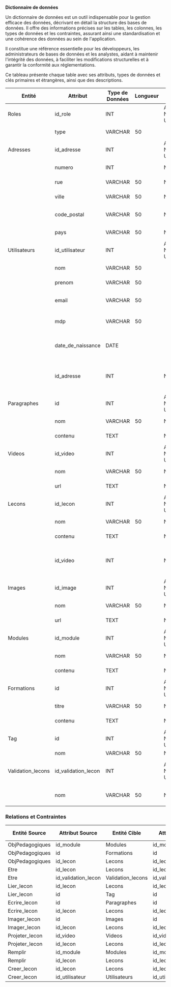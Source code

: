 **Dictionnaire de données**

Un dictionnaire de données est un outil indispensable pour la gestion efficace des données, décrivant en détail la structure des bases de données. Il offre des informations précises sur les tables, les colonnes, les types de données et les contraintes, assurant ainsi une standardisation et une cohérence des données au sein de l'application.

Il constitue une référence essentielle pour les développeurs, les administrateurs de bases de données et les analystes, aidant à maintenir l'intégrité des données, à faciliter les modifications structurelles et à garantir la conformité aux réglementations.

Ce tableau présente chaque table avec ses attributs, types de données et clés primaires et étrangères, ainsi que des descriptions.

| Entité | Attribut | Type de Données | Longueur | Contraintes | Description | Exemple |
| --- | --- | --- | --- | --- | --- | --- |
| Roles | id_role | INT |  | AUTO_INCREMENT, NOT NULL, UNIQUE, PK | Identifiant unique du rôle | 1 |
|  | type | VARCHAR | 50 |  | Type de rôle | "Administrateur" |
| Adresses | id_adresse | INT |  | AUTO_INCREMENT, NOT NULL, UNIQUE, PK | Identifiant unique de l'adresse | 1 |
|  | numero | INT |  | NOT NULL | Numéro de l'adresse | 12 |
|  | rue | VARCHAR | 50 | NOT NULL | Rue de l'adresse | "Rue des Acacias" |
|  | ville | VARCHAR | 50 | NOT NULL | Ville de l'adresse | "Lyon" |
|  | code_postal | VARCHAR | 50 | NOT NULL | Code postal de l'adresse | "69001" |
|  | pays | VARCHAR | 50 | NOT NULL | Pays de l'adresse | "France" |
| Utilisateurs | id_utilisateur | INT |  | AUTO_INCREMENT, NOT NULL, UNIQUE, PK | Identifiant unique de l'utilisateur | 1 |
|  | nom | VARCHAR | 50 |  | Nom de l'utilisateur | "Durand" |
|  | prenom | VARCHAR | 50 |  | Prénom de l'utilisateur | "Emmy" |
|  | email | VARCHAR | 50 |  | Adresse e-mail de l'utilisateur | "mailto:emmy.durand@example.com" |
|  | mdp | VARCHAR | 50 |  | Mot de passe de l'utilisateur | "@p#as%J2R!" |
|  | date_de_naissance | DATE |  |  | Date de naissance de l'utilisateur | "1992-07-15" |
|  | id_adresse | INT |  | NOT NULL, FK | Clé étrangère vers la table Adresses | 1 |
| Paragraphes | id | INT |  | AUTO_INCREMENT, NOT NULL, UNIQUE, PK | Identifiant unique du paragraphe | 1 |
|  | nom | VARCHAR | 50 | NOT NULL | Nom du paragraphe | "Introduction" |
|  | contenu | TEXT |  | NOT NULL | Contenu du paragraphe | "Contenu du paragraphe..." |
| Videos | id_video | INT |  | AUTO_INCREMENT, NOT NULL, UNIQUE, PK | Identifiant unique de la vidéo | 1 |
|  | nom | VARCHAR | 50 | NOT NULL | Nom de la vidéo | "Vidéo d'introduction" |
|  | url | TEXT |  | NOT NULL | URL de la vidéo | "https://example.com/video.mp4" |
| Lecons | id_lecon | INT |  | AUTO_INCREMENT, NOT NULL, UNIQUE, PK | Identifiant unique de la leçon | 1 |
|  | nom | VARCHAR | 50 | NOT NULL | Nom de la leçon | "Introduction à Python" |
|  | contenu | TEXT |  | NOT NULL | Contenu de la leçon | "Détails sur les types de données..." |
|  | id_video | INT |  | NOT NULL, FK | Clé étrangère vers la table Videos | 1 |
| Images | id_image | INT |  | AUTO_INCREMENT, NOT NULL, UNIQUE, PK | Identifiant unique de l'image | 1 |
|  | nom | VARCHAR | 50 | NOT NULL | Nom de l'image | "Image d'introduction" |
|  | url | TEXT |  | NOT NULL | URL de l'image | "https://example.com/image.jpg" |
| Modules | id_module | INT |  | AUTO_INCREMENT, NOT NULL, UNIQUE, PK | Identifiant unique du module | 1 |
|  | nom | VARCHAR | 50 | NOT NULL | Nom du module | "Fondamentaux de la programmation" |
|  | contenu | TEXT |  | NOT NULL | Contenu du module | "Apprendre les bases de Python..." |
| Formations | id | INT |  | AUTO_INCREMENT, NOT NULL, UNIQUE, PK | Identifiant unique de la formation | 1 |
|  | titre | VARCHAR | 50 | NOT NULL | Titre de la formation | "Bases de Données" |
|  | contenu | TEXT |  | NOT NULL | Contenu de la formation | "Introduction aux Bases de Données" |
| Tag | id | INT |  | AUTO_INCREMENT, NOT NULL, UNIQUE, PK | Identifiant unique du tag | 1 |
|  | nom | VARCHAR | 50 | NOT NULL | Nom du tag | "#TypeScript" |
| Validation_lecons | id_validation_lecon | INT |  | AUTO_INCREMENT, NOT NULL, UNIQUE, PK | Identifiant unique de la validation de la leçon | 1 |
|  | nom | VARCHAR | 50 | NOT NULL | Nom de la validation de la leçon | "Validation de Python" |

### Relations et Contraintes

| Entité Source | Attribut Source | Entité Cible | Attribut Cible | Type de Contrainte |
| --- | --- | --- | --- | --- |
| ObjPedagogiques | id_module | Modules | id_module | FK |
| ObjPedagogiques | id | Formations | id | FK |
| ObjPedagogiques | id_lecon | Lecons | id_lecon | AK |
| Etre | id_lecon | Lecons | id_lecon | FK |
| Etre | id_validation_lecon | Validation_lecons | id_validation_lecon | FK |
| Lier_lecon | id_lecon | Lecons | id_lecon | FK |
| Lier_lecon | id | Tag | id | FK |
| Ecrire_lecon | id | Paragraphes | id | FK |
| Ecrire_lecon | id_lecon | Lecons | id_lecon | FK |
| Imager_lecon | id | Images | id | FK |
| Imager_lecon | id_lecon | Lecons | id_lecon | FK |
| Projeter_lecon | id_video | Videos | id_video | FK |
| Projeter_lecon | id_lecon | Lecons | id_lecon | FK |
| Remplir | id_module | Modules | id_module | FK |
| Remplir | id_lecon | Lecons | id_lecon | FK |
| Creer_lecon | id_lecon | Lecons | id_lecon | FK |
| Creer_lecon | id_utilisateur | Utilisateurs | id_utilisateur | FK |

